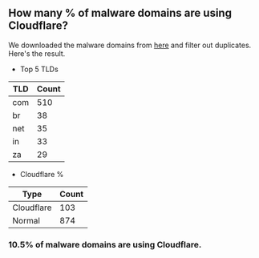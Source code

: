 ## How many % of malware domains are using Cloudflare?


We downloaded the malware domains from [here](https://urlhaus.abuse.ch) and filter out duplicates.
Here's the result.


[//]: # (start replacement)


- Top 5 TLDs

| TLD | Count |
| --- | --- |
| com | 510 |
| br | 38 |
| net | 35 |
| in | 33 |
| za | 29 |


- Cloudflare %

| Type | Count |
| --- | --- |
| Cloudflare | 103 |
| Normal | 874 |


### 10.5% of malware domains are using Cloudflare.